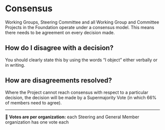 # Consensus

Working Groups, Steering Committee and all Working Group and Committee Projects in the Foundation operate under a consensus model. This means there needs to be agreement on every decision made. 

## How do I disagree with a decision?

You should clearly state this by using the words “I object” either verbally or in writing. 

## How are disagreements resolved?

Where the Project cannot reach consensus with respect to a particular decision, the decision will be made by a Supermajority Vote (in which 66% of members need to agree).

---

🌱 **Votes are per organization:** each Steering and General Member organization has one vote each
